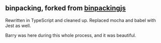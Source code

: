## binpacking, forked from [binpackingjs](https://github.com/olragon/binpackingjs)

Rewritten in TypeScript and cleaned up. Replaced mocha and babel with Jest as well.

Barry was here during this whole process, and it was beautiful.